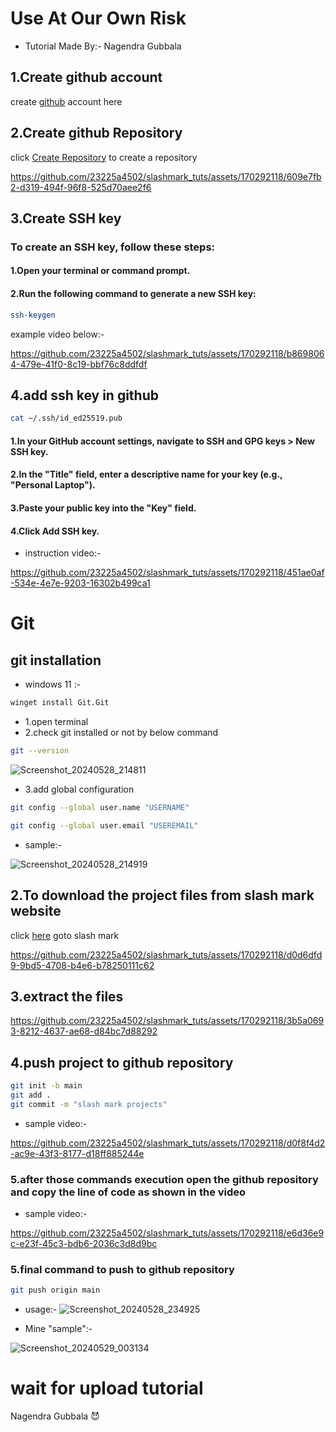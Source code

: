 # Use At Our Own Risk

- Tutorial Made By:- Nagendra Gubbala
  
## 1.Create github account

create [github](https://github.com/) account here

## 2.Create github Repository

click [Create Repository](https://github.com/new) to create a repository


https://github.com/23225a4502/slashmark_tuts/assets/170292118/609e7fb2-d319-494f-96f8-525d70aee2f6


## 3.Create SSH key

### To create an SSH key, follow these steps:

#### 1.Open your terminal or command prompt.

#### 2.Run the following command to generate a new SSH key:

```bash
ssh-keygen
```

example video below:-

https://github.com/23225a4502/slashmark_tuts/assets/170292118/b8698064-479e-41f0-8c19-bbf76c8ddfdf

## 4.add ssh key in github

```bash
cat ~/.ssh/id_ed25519.pub
```

#### 1.In your GitHub account settings, navigate to SSH and GPG keys > New SSH key.

#### 2.In the "Title" field, enter a descriptive name for your key (e.g., "Personal Laptop").

#### 3.Paste your public key into the "Key" field.

#### 4.Click Add SSH key.

- instruction video:-

https://github.com/23225a4502/slashmark_tuts/assets/170292118/451ae0af-534e-4e7e-9203-16302b499ca1

# Git

## git installation

- windows 11 :-
```bash
winget install Git.Git
```

- 1.open terminal
- 2.check git installed or not by below command

```bash
git --version
```

![Screenshot_20240528_214811](https://github.com/23225a4502/slashmark_tuts/assets/170292118/5f6ee552-685e-440a-a822-e3684355680a)

- 3.add global configuration

```bash
git config --global user.name "USERNAME"
```
```bash
git config --global user.email "USEREMAIL"
```
- sample:-
  
![Screenshot_20240528_214919](https://github.com/23225a4502/slashmark_tuts/assets/170292118/0854f037-bd6c-4937-a98b-a628c106336e)

## 2.To download the project files from slash mark website

click [here](https://slashmark.cloud/login1.php) goto slash mark



https://github.com/23225a4502/slashmark_tuts/assets/170292118/d0d6dfd9-9bd5-4708-b4e6-b78250111c62



## 3.extract the files



https://github.com/23225a4502/slashmark_tuts/assets/170292118/3b5a0693-8212-4637-ae68-d84bc7d88292



## 4.push project to github repository

```bash
git init -b main
git add .
git commit -m "slash mark projects"
```
- sample video:-

https://github.com/23225a4502/slashmark_tuts/assets/170292118/d0f8f4d2-ac9e-43f3-8177-d18ff885244e


### 5.after those commands execution open the github repository and copy the line of code as shown in the **video**

- sample video:-


https://github.com/23225a4502/slashmark_tuts/assets/170292118/e6d36e9c-e23f-45c3-bdb6-2036c3d8d9bc


### 5.final command to push to github repository

```bash
git push origin main
```
- usage:-
![Screenshot_20240528_234925](https://github.com/23225a4502/slashmark_tuts/assets/170292118/e222b679-8082-4fe9-9d2d-cb74047c4204)


- Mine "sample":-
   
![Screenshot_20240529_003134](https://github.com/23225a4502/slashmark_tuts/assets/170292118/f8d8b0cd-c7af-454c-8a55-15d88de16416)

# wait for upload tutorial

Nagendra Gubbala 😈
